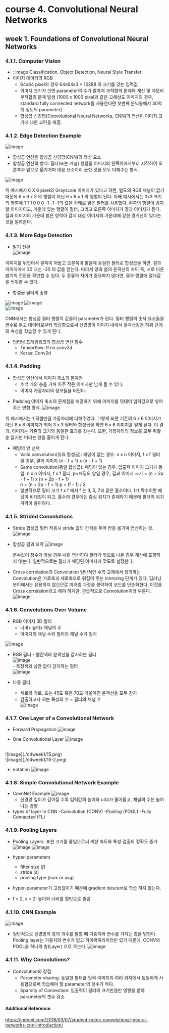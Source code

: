 ﻿
# course 4. Convolutional Neural Networks
## week 1. Foundations of Convolutional Neural Networks  

###  4.1.1. Computer Vision
* : Image Classification, Object Detection, Neural Style Transfer 
* 이미지 데이터의 RGB
	- 64x64 pixel의 경우 64x64x3 = 12288 의 크기를 갖는 입력값
	- 이미지 크기가 크면 parameter의 수가 많아져 과적합의 문제와 계산 및 메모리 부적합의 문제 발생 
	(1000 x 1000 pixel과 같은 고해상도 이미지의 경우,  standard fully connected network를 사용한다면 첫번째 은닉층에서 30억 개 정도의 parameter)
	- 합성곱 신경망(Convolutional Neural Networks, CNN)의 연산이 이미지 크기에 대한 고민을 해결. 

### 4.1.2. Edge Detection Example
![image](./c4week1/14-2.png)

 - 합성곱 연산은 합성곱 신경망(CNN)의 핵심 요소
 - 합성곱 연산의 방식: 필터(또는 커널) 행렬을 이미지의 왼쪽위에서부터 시작하여 오른쪽과 밑으로 옮겨가며 대응 요소끼리 곱한 것을 모두 더해주는 방식. 

![image](./c4week1/2-0.png)
  
 위 예시에서 6 X 6 pixel의 Grayscale 이미지가 있다고 하면, 별도의 RGB 채널이 없기 때문에 6 x 6 x 3 의 행렬이 아닌 6 x 6 x 1 의 행렬이 된다. 아래 예시에서는 3x3 크기의 행렬에 1 1 1 0 0 0 -1 -1 -1의 값을 차례로 넣은 필터를 사용했다.
  왼쪽의 행렬이 감지할 이미지이고, 가운데 있는 행렬이 필터, 그리고 오른쪽 이미지가 결과 이미지가 된다. 결과 이미지의 가운데 밝은 영역이 감지 대상 이미지의 가운데에 강한 경계선이 있다는 것을 알려준다.  
  
### 4.1.3.  More Edge Detection
  * 밝기 전환  
![image](./c4week1/3.png)     
 
 이미지를 뒤집어서 왼쪽이 어둡고 오른쪽이 밝을때 동일한 필터로 합성곱을 하면, 결과 이미지에서 30 대신 -30 의 값을 얻는다. 따라서 양과 음의 윤곽선의 차이 즉, 서로 다른 밝기의 전환을 확인할 수 있다. 두 종류의 차이가 중요하지 않다면, 결과 행렬에 절대값을 씌워줄 수 있다. 

- 합성곱 필터의 종류   

![image](./c4week1/4.png)         ![image](./c4week1/4-1.png)   
![image](./c4week1/4-0.png)

 CNN에서는 합성곱 필터 행렬의 값들이 parameter가 된다. 필터 행렬의 숫자 요소들을 변수로 두고 데이터로부터 학습함으로써 신경망이 이미지 내에서 윤곽선같은 하위 단계의 속성을 학습할 수 있게 된다.   
 
 - 딥러닝 프레임워크의 합성곱 연산 함수
   -  Tensorflow: tf.nn.conv2d
   -  Keras: Conv2d

### 4.1.4. Padding

- 합성곱 연산에서 이미지 축소의 문제점 
	- 수백 개의 층을 거쳐 아주 작은 이미지만 남게 될 수 있다. 
	- 이미지 가장자리의 정보들을 버린다.    
	
* Padding 
이미지 축소의 문제점을 해결하기 위해 이미지를 덧대어 입력값으로 넣어주는 변형 방식. 
![image](./c4week1/6-0.png)  

위 예시에서는 1 픽셀만큼 가장자리에 더해주었다. 그렇게 되면 기존의 6 x 6 이미지가 아닌 8 x 8 이미지가 되어 3 x 3 필터와 합성곱을 하면 6 x 6 이미지를 얻게 된다. 이 결과, 이미지는 기존의 크기와 동일한 효과를 갖는다. 또한, 가장자리의 정보를 모두 취할 순 없지만 버리는 양을 줄이게 된다. 

 -  패딩의 양 선택
	- Vaild convolution(유효 합성곱): 패딩이 없는 경우. 
	n x n 이미지, f x f 필터일 경우, 결과 이미지 (n - f + 1) x (n - f + 1) 
	- Same convolution(동일 합성곱): 패딩이 있는 경우. 입출력 이미지 크기가 동일.
	n x n 이미지, f x f 필터, p=패딩의 양일 경우, 결과 이미지 크기 = (n + 2p - f + 1) x (n + 2p - f + 1)  
	n = (n + 2p - f + 1) 
	p = (f - 1) / 2
	- 일반적으로 필터 크기 f x f 에서  f 는 3, 5, 7과 같은 홀수이다. f가 짝수이면 패딩이 비대칭이 되고, 홀수의 경우에는 중심 위치가 존재하기 때문에 필터의 위치 파악이 용이하다.  


### 4.1.5. Strided Convolutions
- Stride
	합성곱 필터 적용시 stride 값의 간격을 두어 칸을 옮기며 연산하는 것.
![image](./c4week1/8.png)   
  
- 합성곱 결과 요약
![image](./c4week1/7.png)  
 
	
  분수값이 정수가 아닐 경우 내림 연산하여 필터가 밖으로 나온 경우 계산에 포함하지 않는다. 일반적으로는 필터가 패딩된 이미지에 맞도록 설정한다.  
  
- Cross correlation과 Convolution
	일반적인 수학 교재에서 정의하는 Convolution은 가로축과 세로축으로 뒤집어 주는 mirroring 단계가 있다.  딥러닝 분야에서는 유용하지 않으므로 미러링 과정을 생략하여 코드를 단순화한다. 이것을 Cross correlation라고 해야 하지만, 관습적으로 Convolution이라 부른다.   
![image](./c4week1/9.png) 
       


### 4.1.6. Convolutions Over Volume

* RGB 이미지 3D 필터
	* 너비x 높이x 채널의 수
	* 이미지의 채널 수와 필터의 채널 수가 일치  
	
![image](./c4week1/10-2.png) 
 
* RGB 필터
	  - 빨간색의 윤곽선을 감지하는 필터       
	  ![image](./c4week1/12.png)   
	  - 특정색과 상관 없이 감지하는 필터      
	![image](./c4week1/12-2.png)   
	  
* 다중 필터
	 - 세로와 가로, 또는 45도 혹은 70도 기울어진 윤곽선을 모두 감지 
	 - 검출하고자 하는 특성의 수 = 필터의 채널 수  
	![image](./c4week1/14-4.png)  


### 4.1.7. One Layer of a Convolutional Network

* Forward Propagation
![image](./c4week1/14-5.png)

* One Convolutional Layer
![image](./c4week1/14-6.png)  
<br>   
![image](./c4week1/15.png)
<br>
![image](./c4week1/15-2.png)

* notation 
![image](./c4week1/15-3.png)

### 4.1.8. Simple Convolutional Network Example
- CovnNet Example
![image](./c4week1/16.png)
  - 신경망 깊이가 깊어질 수록 입력값의 높이와 너비가 줄어들고, 채널의 수는 늘어나는 경향 
- types of layer in CNN
	-Convolution (CONV)
	-Pooling (POOL)
	-Fully Connected (FL) 
		
### 4.1.9. Pooling Layers
-  Pooling Layers: 표현 크기를 줄임으로써 계산 속도와 특성 검출의 정확도 증가     
![image](./c4week1/17.png)
![image](./c4week1/17-2.png)

- hyper-parameters
	-   filter size  (_f_) 
	-   stride  (_s_) 
	-   pooling type  (max or avg)    
-  hyper-parameter가 고정값이기 때문에 gradient descent로 학습 하지 않는다. 
- f = 2, s = 2: 높이와 너비를 절반으로 줄임

### 4.1.10. CNN Example
![image](./c4week1/18.png)  

- 일반적으로 신경망의 층의 개수를 말할 때 가중치와 변수를 가지는 층을 말한다. Pooling layer는 가중치와 변수가 없고 하이퍼파라미터만 있기 때문에, CONV와 POOL을 하나의 층(Layer) 으로 묵는다.
![image](./c4week1/18-2.png)  

### 4.1.11. Why Convolutions?
-  Convolution의 장점
	-  Parameter sharing: 동일한 필터를 입력 이미지의 여러 위치에서 동일하게 사용함으로써 학습해야 할 parameter의 갯수가 적다.
	- Sparsity of Connection: 입출력이 필터의 크기만큼만 영향을 받아 parameter의 갯수 감소 

#### Additional Reference
https://indoml.com/2018/03/07/student-notes-convolutional-neural-networks-cnn-introduction/ 
